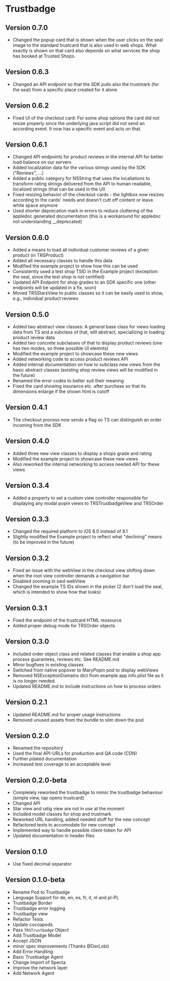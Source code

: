 # Trustbadge

## Version 0.7.0

* Changed the popup card that is shown when the user clicks on the seal image to the standard trustcard that is also used in web shops. What exactly is shown on that card also depends on what services the shop has booked at Trusted Shops.

## Version 0.6.3

* Changed an API endpoint so that the SDK pulls also the trustmark (for the seal) from a specific place created for it alone.

## Version 0.6.2

* Fixed UI of the checkout card: For some shop options the card did not resize properly since the underlying java script did not send an according event. It now has a specific event and acts on that.

## Version 0.6.1

* Changed API endpoints for product reviews in the internal API for better load balance on our servers
* Added localization data for the various strings used by the SDK ("Reviews", ...)
* Added a public category for NSString that uses the localiations to transform rating strings delivered from the API to human readable, localized strings (that can be used in the UI)
* Fixed resizing behavior of the checkout cards - the lightbox now resizes according to the cards' needs and doesn't cutt off content or leave white space anymore
* Used shorter deprecation mark in errors to reduce cluttering of the appledoc generated documentation (this is a workaround for appledoc not understanding __deprecated)

## Version 0.6.0

* Added a means to load all individual customer reviews of a given product (in TRSProduct)
* Added all necessary classes to handle this data
* Modified the example project to show how this can be used
* Consistently used a test shop TSID in the Example project (exception: the seal, since the test shop is not certified)
* Updated API Endpoint for shop grades to an SDK specific one (other endpoints will be updated in a fix, soon)
* Moved TRSStarsView to public classes so it can be easily used to show, e.g., individual product reviews

## Version 0.5.0

* Added two abstract view classes: A general base class for views loading data from TS and a subclass of that, still abstract, specializing in loading product review data
* Added two concrete subclasses of that to display product reviews (one has two modes, so three possible UI elemnts)
* Modified the example project to showcase these new views
* Added networking code to access product reviews API
* Added internal documentation on how to subclass new views from the basic abstract classes (existing shop review views will be modified in the future)
* Renamed the error codes to better suit their meaning
* Fixed the card showing insurance etc. after purchase so that its dimensions enlarge if the shown html is cutoff

## Version 0.4.1

* The checkout process now sends a flag so TS can distinguish an order incoming from the SDK

## Version 0.4.0

* Added three new view classes to display a shops grade and rating
* Modified the example project to showcase these new views
* Also reworked the internal networking to access needed API for these views

## Version 0.3.4

* Added a property to set a custom view controller responsible for displaying any modal popin views to TRSTrustbadgeView and TRSOrder

## Version 0.3.3

* Changed the required platform to iOS 8.0 instead of 8.1
* Slightly modified the Example project to reflect what "declining" means (to be improved in the future)

## Version 0.3.2

* Fixed an issue with the webView in the checkout view shifting down when the root view controller demands a navigation bar
* Disabled zooming in said webView
* Changed the example TS IDs shown in the picker (2 don't load the seal, which is intended to show how that looks)

## Version 0.3.1

* Fixed the endpoint of the trustcard HTML ressource
* Added proper debug mode for TRSOrder objects

## Version 0.3.0

* Included order object class and related classes that enable a shop app process guarantees, reviews etc. See README.md
* Minor bugfixes in existing classes
* Switched from native popover to MaryPopin pod to display webViews
* Removed NSExceptionDomains dict from example app info.plist file as it is no longer needed.
* Updated README.md to include instructions on how to process orders

## Version 0.2.1

* Updated README.md for proper usage instructions
* Removed unused assets from the bundle to slim down the pod

## Version 0.2.0

* Renamed the repository
* Used the final API-URLs for production and QA code (CDN)
* Further pdated documentation
* Increased test coverage to an acceptable level

## Version 0.2.0-beta

* Completely reworked the trustbadge to mimic the trustbadge behaviour (simple view, tap opens trustcard)
* Changed API
* Star view and ratig view are not in use at the moment
* Included model classes for shop and trustmark
* Reworked URL handling, added needed stuff for the new concept
* Refactored tests to accomodate for new concept
* Implemented way to handle possible client-token for API
* Updated documentation in header files

## Version 0.1.0

* Use fixed decimal separator

## Version 0.1.0-beta

* Rename Pod to Trustbadge
* Language Support for de, en, es, fr, it, nl and pl-PL
* Trustbadge Border
* Trustbadge error logging
* Trustbadge view
* Refactor Tests
* Update cocoapods
* Pass `TRSTrustbadge` Object
* Add Trustbadge Model
* Accept JSON
* minor spec improvements (Thanks @DerLobi)
* Add Error Handling
* Basic Trustbadge Agent
* Change Import of Specta
* Improve the network layer
* Add Network Agent
